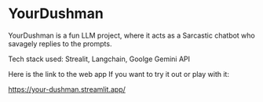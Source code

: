 # YourDushman
YourDushman is a fun LLM project, where it acts as a Sarcastic chatbot who savagely replies to the prompts. 

Tech stack used: Strealit, Langchain, Goolge Gemini API

Here is the link to the web app If you want to try it out or play with it:

https://your-dushman.streamlit.app/
